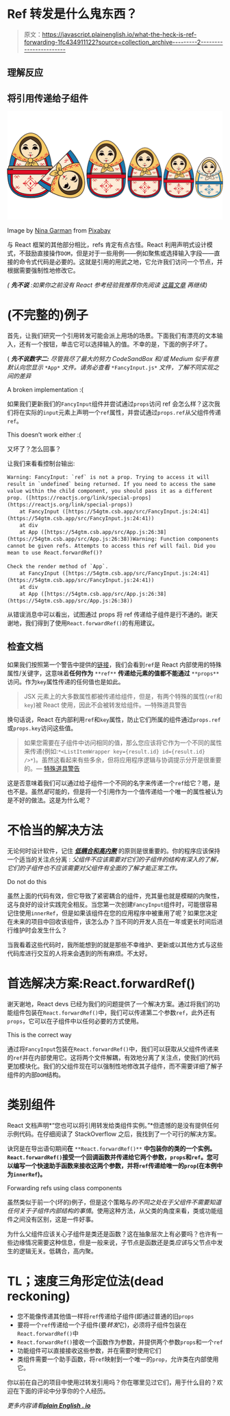 # Ref 转发是什么鬼东西？

> 原文：<https://javascript.plainenglish.io/what-the-heck-is-ref-forwarding-1fc434911122?source=collection_archive---------2----------------------->

## 理解反应

## 将引用传递给子组件

![](img/00664fe7936fe0f72ce2697bcd9f5d1f.png)

Image by [Nina Garman](https://pixabay.com/users/billithecat-7996303/?utm_source=link-attribution&amp;utm_medium=referral&amp;utm_campaign=image&amp;utm_content=4070337) from [Pixabay](https://pixabay.com/?utm_source=link-attribution&amp;utm_medium=referral&amp;utm_campaign=image&amp;utm_content=4070337)

与 React 框架的其他部分相比，refs 肯定有点古怪。React 利用声明式设计模式，不鼓励直接操作`DOM`，但是对于一些用例——例如聚焦或选择输入字段——直接的命令式代码是必要的。这就是引用的用武之地，它允许我们访问一个节点，并根据需要强制性地修改它。

*(* ***先不说*** *:如果你之前没有 React 参考经验我推荐你先阅读* [*这篇文章*](/whats-a-ref-anyway-2a6979ad173f) *再继续)*

# (不完整的)例子

首先，让我们研究一个引用转发可能会派上用场的场景。下面我们有漂亮的文本输入，还有一个按钮，单击它可以选择输入的值。不幸的是，下面的例子坏了。

( ***先不说数字二:*** *尽管我尽了最大的努力 CodeSandBox 和/或 Medium 似乎有意默认向您显示* `*App*` *文件。请务必查看* `*FancyInput.js*` *文件，了解不同实现之间的差异*

A broken implementation :(

如果我们更新我们的`FancyInput`组件并尝试通过`props`访问 ref 会怎么样？这次我们将在实际的`input`元素上声明一个`ref`属性，并尝试通过`props.ref`从父组件传递`ref`。

This doesn’t work either :(

又坏了？怎么回事？

让我们来看看控制台输出:

```
Warning: FancyInput: `ref` is not a prop. Trying to access it will result in `undefined` being returned. If you need to access the same value within the child component, you should pass it as a different prop. ([https://reactjs.org/link/special-props](https://reactjs.org/link/special-props))
    at FancyInput ([https://54gtm.csb.app/src/FancyInput.js:24:41](https://54gtm.csb.app/src/FancyInput.js:24:41))
    at div
    at App ([https://54gtm.csb.app/src/App.js:26:38](https://54gtm.csb.app/src/App.js:26:38))Warning: Function components cannot be given refs. Attempts to access this ref will fail. Did you mean to use React.forwardRef()?

Check the render method of `App`.
    at FancyInput ([https://54gtm.csb.app/src/FancyInput.js:24:41](https://54gtm.csb.app/src/FancyInput.js:24:41))
    at div
    at App ([https://54gtm.csb.app/src/App.js:26:38](https://54gtm.csb.app/src/App.js:26:38))
```

从错误消息中可以看出，试图通过 props 将 ref 传递给子组件是行不通的。谢天谢地，我们得到了使用`React.forwardRef()`的有用建议。

## 检查文档

如果我们按照第一个警告中提供的[链接](https://reactjs.org/warnings/special-props.html)，我们会看到`ref`是 React 内部使用的特殊属性/关键字，这意味着**任何作为** `**ref**` **传递给元素的值都不能通过** `**props**`访问。作为`key`属性传递的任何值也是如此。

> JSX 元素上的大多数属性都被传递给组件，但是，有两个特殊的属性(`ref`和`key`)被 React 使用，因此不会被转发给组件。—特殊道具警告

换句话说，React 在内部利用`ref`和`key`属性，防止它们所属的组件通过`props.ref`或`props.key`访问这些值。

> 如果您需要在子组件中访问相同的值，那么您应该将它作为一个不同的属性来传递(例如:`*<ListItemWrapper key={result.id} id={result.id} />*`)。虽然这看起来有些多余，但将应用程序逻辑与协调提示分开是很重要的。— [特殊道具警告](https://reactjs.org/warnings/special-props.html)

这是否意味着我们可以通过给子组件一个不同的名字来传递一个`ref`给它？嗯，是也不是。虽然*是*可能的，但是将一个引用作为一个值传递给一个唯一的属性被认为是不好的做法。这是为什么呢？

# 不恰当的解决方法

无论何时设计软件，记住 [***低耦合和高内聚***](https://medium.com/codex/low-coupling-and-high-cohesion-af77df4cc005) 的原则是很重要的。你的程序应该保持一个适当的关注点分离 : *父组件不应该需要对它们的子组件的结构有深入的了解，它们的子组件也不应该需要对父组件有全面的了解才能正常工作。*

Do not do this

虽然上面的代码有效，但它导致了紧密耦合的组件，充其量也就是模糊的内聚性，这与良好的设计实践完全相反。当您第一次创建`FancyInput`组件时，可能很容易记住使用`innerRef`，但是如果该组件在您的应用程序中被重用了呢？如果您决定在未来的项目中回收该组件，该怎么办？当不同的开发人员在一年或更长时间后进行维护时会发生什么？

当我看着这些代码时，我所能想到的就是那些不幸维护、更新或以其他方式与这些代码库进行交互的人将来会遇到的所有麻烦。不太好。

# 首选解决方案:React.forwardRef()

谢天谢地，React devs 已经为我们的问题提供了一个解决方案。通过将我们的功能组件包装在`React.forwardRef()`中，我们可以传递第二个参数`ref`，此外还有`props`，它可以在子组件中以任何必要的方式使用。

This is the correct way

通过将`FancyInput`包装在`React.forwardRef()`中，我们可以获取从父组件传递来的`ref`并在内部使用它。这将两个文件解耦，有效地分离了关注点，使我们的代码更加模块化。我们的父组件现在可以强制性地修改其子组件，而不需要详细了解子组件的内部`DOM`结构。

# 类别组件

React 文档声明*“您也可以将引用转发给类组件实例。”*但遗憾的是没有提供任何示例代码。在仔细阅读了 StackOverflow 之后，我找到了一个可行的解决方案。

诀窍是在导出语句期间**在** `**React.forwardRef()**` **中包装你的类的一个实例。`React.forwardRef()`接受一个回调函数并传递给它两个参数，`props`和`ref`。您可以编写一个快速助手函数来接收这两个参数，并将`ref`传递给唯一的`prop`(在本例中为`innerRef`)。**

Forwarding refs using class components

虽然类似于前一个(坏的)例子，但是这个策略与*的不同之处在于父组件不需要知道任何关于子组件内部结构的事情*。使用这种方法，从父类的角度来看，类或功能组件之间没有区别，这是一件好事。

为什么父组件应该关心子组件是类还是函数？这在抽象层次上有必要吗？也许有一些边缘情况需要这种信息，但是一般来说，子节点是函数还是类*应该*与父节点中发生的逻辑无关。低耦合，高内聚。

# TL；速度三角形定位法(dead reckoning)

*   您不能像传递其他值一样将`ref`传递给子组件(即通过普通的旧`props`
*   要将一个`ref`传递给一个子组件(要*转发*它)，必须将子组件包装在`React.forwardRef()`中
*   `React.forwardRef()`接收一个函数作为参数，并提供两个参数`props`和一个`ref`
*   功能组件可以直接接收这些参数，并在需要时使用它们
*   类组件需要一个助手函数，将`ref`映射到一个唯一的`prop`，允许类在内部使用它。

你以前在自己的项目中使用过转发引用吗？你在哪里见过它们，用于什么目的？欢迎在下面的评论中分享你的个人经历。

*更多内容请看*[***plain English . io***](http://plainenglish.io/)